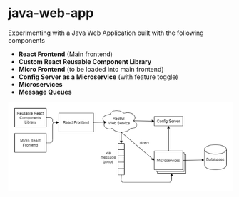 # java-web-app

Experimenting with a Java Web Application built with the following components
- **React Frontend** (Main frontend)
- **Custom React Reusable Component Library**
- **Micro Frontend** (to be loaded into main frontend)
- **Config Server as a Microservice** (with feature toggle)
- **Microservices**
- **Message Queues**

![Architecture](./doc/architecture.png)

